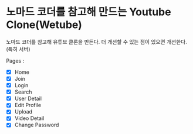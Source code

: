 # 노마드 코더를 참고해 만드는 Youtube Clone(Wetube)
노마드 코더를 참고해 유튜브 클론을 만든다.
더 개선할 수 있는 점이 있으면 개선한다.(특히 서버)

Pages : 
- [x] Home
- [x] Join
- [x] Login
- [x] Search
- [x] User Detail
- [x] Edit Profile
- [x] Upload
- [x] Video Detail
- [x] Change Password